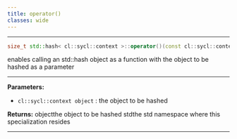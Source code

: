 ```yaml
---
title: operator()
classes: wide
---
```



---

```cpp
size_t std::hash< cl::sycl::context >::operator()(const cl::sycl::context &object) const
```


enables calling an std::hash object as a function with the object to be hashed as a parameter 


---
**Parameters:**

 - `cl::sycl::context object`
: the object to be hashed 

**Returns:** objectthe object to be hashed stdthe std namespace where this specialization resides 

---
